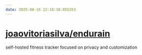 ```yaml
---
date: 2025-08-16 22:18:18.055263
---
```


# [joaovitoriasilva/endurain](https://github.com/joaovitoriasilva/endurain)

self-hosted fitness tracker focused on privacy and customization